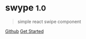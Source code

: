 # swype <small>1.0</small>

> simple react swipe component


[<i class="fab fa-github"></i>  Github](https://github.com/tool3/swype)
[Get Started](/#swype)